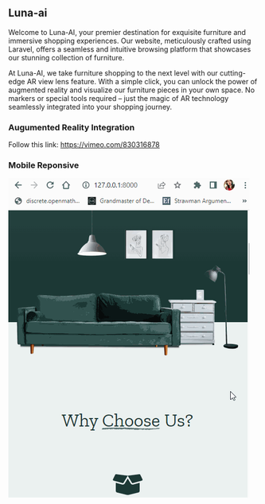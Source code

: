 ## Luna-ai

Welcome to Luna-AI, your premier destination for exquisite furniture and immersive shopping experiences. Our website, meticulously crafted using Laravel, offers a seamless and intuitive browsing platform that showcases our stunning collection of furniture.

At Luna-AI, we take furniture shopping to the next level with our cutting-edge AR view lens feature. With a simple click, you can unlock the power of augmented reality and visualize our furniture pieces in your own space. No markers or special tools required – just the magic of AR technology seamlessly integrated into your shopping journey.

### Augumented Reality Integration
Follow this link: https://vimeo.com/830316878

### Mobile Reponsive
![git](./gif/mobile-responsive.gif)
